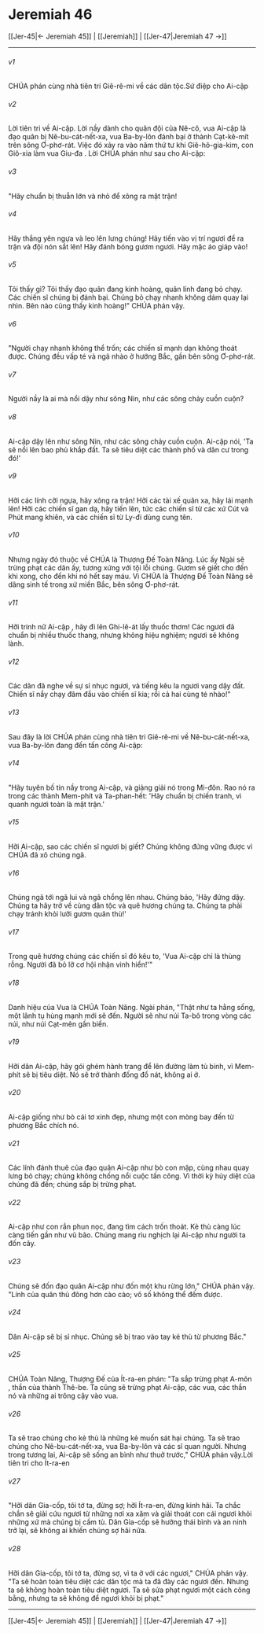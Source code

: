 # Jeremiah 46

[[Jer-45|← Jeremiah 45]] | [[Jeremiah]] | [[Jer-47|Jeremiah 47 →]]
***



###### v1 
CHÚA phán cùng nhà tiên tri Giê-rê-mi về các dân tộc.Sứ điệp cho Ai-cập 

###### v2 
Lời tiên tri về Ai-cập. Lời nầy dành cho quân đội của Nê-cô, vua Ai-cập là đạo quân bị Nê-bu-cát-nết-xa, vua Ba-by-lôn đánh bại ở thành Cạt-kê-mít trên sông Ơ-phơ-rát. Việc đó xảy ra vào năm thứ tư khi Giê-hô-gia-kim, con Giô-xia làm vua Giu-đa . Lời CHÚA phán như sau cho Ai-cập: 

###### v3 
"Hãy chuẩn bị thuẫn lớn và nhỏ để xông ra mặt trận! 

###### v4 
Hãy thắng yên ngựa và leo lên lưng chúng! Hãy tiến vào vị trí ngươi để ra trận và đội nón sắt lên! Hãy đánh bóng gươm ngươi. Hãy mặc áo giáp vào! 

###### v5 
Tôi thấy gì? Tôi thấy đạo quân đang kinh hoàng, quân lính đang bỏ chạy. Các chiến sĩ chúng bị đánh bại. Chúng bỏ chạy nhanh không dám quay lại nhìn. Bên nào cũng thấy kinh hoàng!" CHÚA phán vậy. 

###### v6 
"Người chạy nhanh không thể trốn; các chiến sĩ mạnh dạn không thoát được. Chúng đều vấp té và ngã nhào ở hướng Bắc, gần bên sông Ơ-phơ-rát. 

###### v7 
Người nầy là ai mà nổi dậy như sông Nin, như các sông chảy cuồn cuộn? 

###### v8 
Ai-cập dậy lên như sông Nin, như các sông chảy cuồn cuộn. Ai-cập nói, 'Ta sẽ nổi lên bao phủ khắp đất. Ta sẽ tiêu diệt các thành phố và dân cư trong đó!' 

###### v9 
Hỡi các lính cỡi ngựa, hãy xông ra trận! Hỡi các tài xế quân xa, hãy lái mạnh lên! Hỡi các chiến sĩ gan dạ, hãy tiến lên, tức các chiến sĩ từ các xứ Cút và Phút mang khiên, và các chiến sĩ từ Ly-đi dùng cung tên. 

###### v10 
Nhưng ngày đó thuộc về CHÚA là Thượng Đế Toàn Năng. Lúc ấy Ngài sẽ trừng phạt các dân ấy, tương xứng với tội lỗi chúng. Gươm sẽ giết cho đến khi xong, cho đến khi nó hết say máu. Vì CHÚA là Thượng Đế Toàn Năng sẽ dâng sinh tế trong xứ miền Bắc, bên sông Ơ-phơ-rát. 

###### v11 
Hỡi trinh nữ Ai-cập , hãy đi lên Ghi-lê-át lấy thuốc thơm! Các ngươi đã chuẩn bị nhiều thuốc thang, nhưng không hiệu nghiệm; ngươi sẽ không lành. 

###### v12 
Các dân đã nghe về sự sỉ nhục ngươi, và tiếng kêu la ngươi vang dậy đất. Chiến sĩ nầy chạy đâm đầu vào chiến sĩ kia; rồi cả hai cùng té nhào!" 

###### v13 
Sau đây là lời CHÚA phán cùng nhà tiên tri Giê-rê-mi về Nê-bu-cát-nết-xa, vua Ba-by-lôn đang đến tấn công Ai-cập: 

###### v14 
"Hãy tuyên bố tin nầy trong Ai-cập, và giảng giải nó trong Mi-đôn. Rao nó ra trong các thành Mem-phít và Ta-phan-hết: 'Hãy chuẩn bị chiến tranh, vì quanh ngươi toàn là mặt trận.' 

###### v15 
Hỡi Ai-cập, sao các chiến sĩ ngươi bị giết? Chúng không đứng vững được vì CHÚA đã xô chúng ngã. 

###### v16 
Chúng ngã tới ngã lui và ngã chồng lên nhau. Chúng bảo, 'Hãy đứng dậy. Chúng ta hãy trở về cùng dân tộc và quê hương chúng ta. Chúng ta phải chạy tránh khỏi lưỡi gươm quân thù!' 

###### v17 
Trong quê hương chúng các chiến sĩ đó kêu to, 'Vua Ai-cập chỉ là thùng rỗng. Người đã bỏ lỡ cơ hội nhận vinh hiển!'" 

###### v18 
Danh hiệu của Vua là CHÚA Toàn Năng. Ngài phán, "Thật như ta hằng sống, một lãnh tụ hùng mạnh mới sẽ đến. Người sẽ như núi Ta-bô trong vòng các núi, như núi Cạt-mên gần biển. 

###### v19 
Hỡi dân Ai-cập, hãy gói ghém hành trang để lên đường làm tù binh, vì Mem-phít sẽ bị tiêu diệt. Nó sẽ trở thành đống đổ nát, không ai ở. 

###### v20 
Ai-cập giống như bò cái tơ xinh đẹp, nhưng một con mòng bay đến từ phương Bắc chích nó. 

###### v21 
Các lính đánh thuê của đạo quân Ai-cập như bò con mập, cùng nhau quay lưng bỏ chạy; chúng không chống nổi cuộc tấn công. Vì thời kỳ hủy diệt của chúng đã đến; chúng sắp bị trừng phạt. 

###### v22 
Ai-cập như con rắn phun nọc, đang tìm cách trốn thoát. Kẻ thù càng lúc càng tiến gần như vũ bão. Chúng mang rìu nghịch lại Ai-cập như người ta đốn cây. 

###### v23 
Chúng sẽ đốn đạo quân Ai-cập như đốn một khu rừng lớn," CHÚA phán vậy. "Lính của quân thù đông hơn cào cào; vô số không thể đếm được. 

###### v24 
Dân Ai-cập sẽ bị sỉ nhục. Chúng sẽ bị trao vào tay kẻ thù từ phương Bắc." 

###### v25 
CHÚA Toàn Năng, Thượng Đế của Ít-ra-en phán: "Ta sắp trừng phạt A-môn , thần của thành Thê-be. Ta cũng sẽ trừng phạt Ai-cập, các vua, các thần nó và những ai trông cậy vào vua. 

###### v26 
Ta sẽ trao chúng cho kẻ thù là những kẻ muốn sát hại chúng. Ta sẽ trao chúng cho Nê-bu-cát-nết-xa, vua Ba-by-lôn và các sĩ quan người. Nhưng trong tương lai, Ai-cập sẽ sống an bình như thuở trước," CHÚA phán vậy.Lời tiên tri cho Ít-ra-en 

###### v27 
"Hỡi dân Gia-cốp, tôi tớ ta, đừng sợ; hỡi Ít-ra-en, đừng kinh hãi. Ta chắc chắn sẽ giải cứu ngươi từ những nơi xa xăm và giải thoát con cái ngươi khỏi những xứ mà chúng bị cầm tù. Dân Gia-cốp sẽ hưởng thái bình và an ninh trở lại, sẽ không ai khiến chúng sợ hãi nữa. 

###### v28 
Hỡi dân Gia-cốp, tôi tớ ta, đừng sợ, vì ta ở với các ngươi," CHÚA phán vậy. "Ta sẽ hoàn toàn tiêu diệt các dân tộc mà ta đã đày các ngươi đến. Nhưng ta sẽ không hoàn toàn tiêu diệt ngươi. Ta sẽ sửa phạt ngươi một cách công bằng, nhưng ta sẽ không để ngươi khỏi bị phạt."

***
[[Jer-45|← Jeremiah 45]] | [[Jeremiah]] | [[Jer-47|Jeremiah 47 →]]
